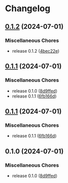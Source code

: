 # Changelog

## [0.1.2](https://github.com/VersesTech/helm-charts/compare/genius-core-admin-v0.1.1...genius-core-admin-v0.1.2) (2024-07-01)


### Miscellaneous Chores

* release 0.1.2 ([4bec22e](https://github.com/VersesTech/helm-charts/commit/4bec22e2a352a29ce1e3b1d9c725470f7f082584))

## [0.1.1](https://github.com/VersesTech/helm-charts/compare/genius-core-admin-v0.1.1...genius-core-admin-v0.1.1) (2024-07-01)


### Miscellaneous Chores

* release 0.1.0 ([8d9ffed](https://github.com/VersesTech/helm-charts/commit/8d9ffed4f904acb6ddd7187712e614d723e37db0))
* release 0.1.1 ([6fb166d](https://github.com/VersesTech/helm-charts/commit/6fb166d04c8e4c63145a68a223e00c258b489713))

## [0.1.1](https://github.com/VersesTech/helm-charts/compare/genius-core-admin-v0.1.0...genius-core-admin-v0.1.1) (2024-07-01)


### Miscellaneous Chores

* release 0.1.1 ([6fb166d](https://github.com/VersesTech/helm-charts/commit/6fb166d04c8e4c63145a68a223e00c258b489713))

## 0.1.0 (2024-07-01)


### Miscellaneous Chores

* release 0.1.0 ([8d9ffed](https://github.com/VersesTech/helm-charts/commit/8d9ffed4f904acb6ddd7187712e614d723e37db0))
